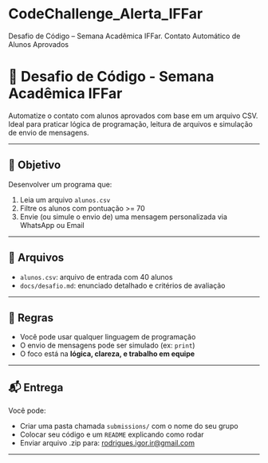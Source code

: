 # CodeChallenge_Alerta_IFFar
Desafio de Código – Semana Acadêmica IFFar. Contato Automático de Alunos Aprovados

# 🚀 Desafio de Código - Semana Acadêmica IFFar

Automatize o contato com alunos aprovados com base em um arquivo CSV.  
Ideal para praticar lógica de programação, leitura de arquivos e simulação de envio de mensagens.

---

## 📌 Objetivo

Desenvolver um programa que:

1. Leia um arquivo `alunos.csv`
2. Filtre os alunos com pontuação >= 70
3. Envie (ou simule o envio de) uma mensagem personalizada via WhatsApp ou Email

---

## 📁 Arquivos

- `alunos.csv`: arquivo de entrada com 40 alunos
- `docs/desafio.md`: enunciado detalhado e critérios de avaliação


---

## 🎯 Regras

- Você pode usar qualquer linguagem de programação
- O envio de mensagens pode ser simulado (ex: `print`)
- O foco está na **lógica, clareza, e trabalho em equipe**

---

## 📬 Entrega

Você pode:

- Criar uma pasta chamada `submissions/` com o nome do seu grupo
- Colocar seu código e um `README` explicando como rodar
- Enviar arquivo .zip para: rodrigues.igor.ir@gmail.com 
---


